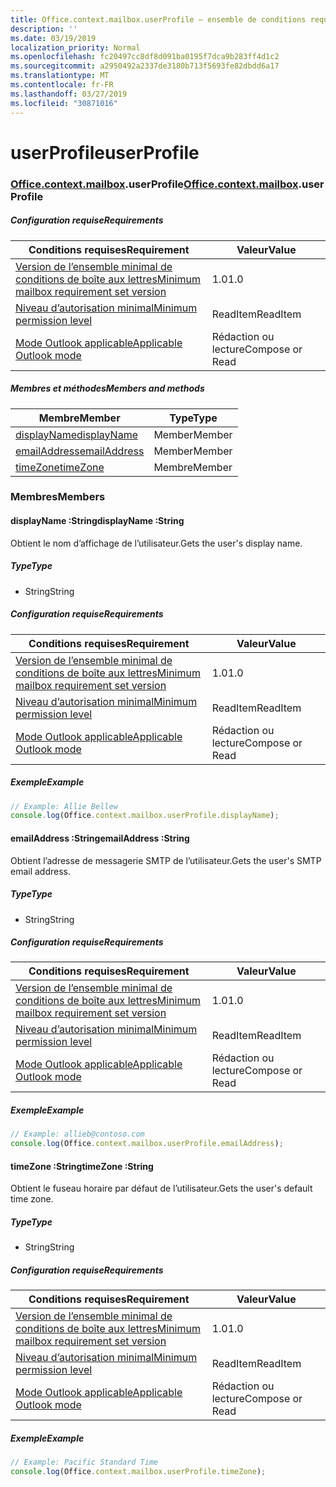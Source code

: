 ```yaml
---
title: Office.context.mailbox.userProfile – ensemble de conditions requises 1.5
description: ''
ms.date: 03/19/2019
localization_priority: Normal
ms.openlocfilehash: fc20497cc8df8d091ba0195f7dca9b283ff4d1c2
ms.sourcegitcommit: a2950492a2337de3180b713f5693fe82dbdd6a17
ms.translationtype: MT
ms.contentlocale: fr-FR
ms.lasthandoff: 03/27/2019
ms.locfileid: "30871016"
---
```

# <a name="userprofile"></a><span data-ttu-id="b24dd-102">userProfile</span><span class="sxs-lookup"><span data-stu-id="b24dd-102">userProfile</span></span>

### <a name="officeofficemdcontextofficecontextmdmailboxofficecontextmailboxmduserprofile"></a><span data-ttu-id="b24dd-103">[Office](Office.md)[.context](Office.context.md)[.mailbox](Office.context.mailbox.md).userProfile</span><span class="sxs-lookup"><span data-stu-id="b24dd-103">[Office](Office.md)[.context](Office.context.md)[.mailbox](Office.context.mailbox.md).userProfile</span></span>

##### <a name="requirements"></a><span data-ttu-id="b24dd-104">Configuration requise</span><span class="sxs-lookup"><span data-stu-id="b24dd-104">Requirements</span></span>

|<span data-ttu-id="b24dd-105">Conditions requises</span><span class="sxs-lookup"><span data-stu-id="b24dd-105">Requirement</span></span>| <span data-ttu-id="b24dd-106">Valeur</span><span class="sxs-lookup"><span data-stu-id="b24dd-106">Value</span></span>|
|---|---|
|[<span data-ttu-id="b24dd-107">Version de l’ensemble minimal de conditions de boîte aux lettres</span><span class="sxs-lookup"><span data-stu-id="b24dd-107">Minimum mailbox requirement set version</span></span>](/office/dev/add-ins/reference/requirement-sets/outlook-api-requirement-sets)| <span data-ttu-id="b24dd-108">1.0</span><span class="sxs-lookup"><span data-stu-id="b24dd-108">1.0</span></span>|
|[<span data-ttu-id="b24dd-109">Niveau d’autorisation minimal</span><span class="sxs-lookup"><span data-stu-id="b24dd-109">Minimum permission level</span></span>](/outlook/add-ins/understanding-outlook-add-in-permissions)| <span data-ttu-id="b24dd-110">ReadItem</span><span class="sxs-lookup"><span data-stu-id="b24dd-110">ReadItem</span></span>|
|[<span data-ttu-id="b24dd-111">Mode Outlook applicable</span><span class="sxs-lookup"><span data-stu-id="b24dd-111">Applicable Outlook mode</span></span>](/outlook/add-ins/#extension-points)| <span data-ttu-id="b24dd-112">Rédaction ou lecture</span><span class="sxs-lookup"><span data-stu-id="b24dd-112">Compose or Read</span></span>|

##### <a name="members-and-methods"></a><span data-ttu-id="b24dd-113">Membres et méthodes</span><span class="sxs-lookup"><span data-stu-id="b24dd-113">Members and methods</span></span>

| <span data-ttu-id="b24dd-114">Membre</span><span class="sxs-lookup"><span data-stu-id="b24dd-114">Member</span></span> | <span data-ttu-id="b24dd-115">Type</span><span class="sxs-lookup"><span data-stu-id="b24dd-115">Type</span></span> |
|--------|------|
| [<span data-ttu-id="b24dd-116">displayName</span><span class="sxs-lookup"><span data-stu-id="b24dd-116">displayName</span></span>](#displayname-string) | <span data-ttu-id="b24dd-117">Member</span><span class="sxs-lookup"><span data-stu-id="b24dd-117">Member</span></span> |
| [<span data-ttu-id="b24dd-118">emailAddress</span><span class="sxs-lookup"><span data-stu-id="b24dd-118">emailAddress</span></span>](#emailaddress-string) | <span data-ttu-id="b24dd-119">Member</span><span class="sxs-lookup"><span data-stu-id="b24dd-119">Member</span></span> |
| [<span data-ttu-id="b24dd-120">timeZone</span><span class="sxs-lookup"><span data-stu-id="b24dd-120">timeZone</span></span>](#timezone-string) | <span data-ttu-id="b24dd-121">Membre</span><span class="sxs-lookup"><span data-stu-id="b24dd-121">Member</span></span> |

### <a name="members"></a><span data-ttu-id="b24dd-122">Membres</span><span class="sxs-lookup"><span data-stu-id="b24dd-122">Members</span></span>

####  <a name="displayname-string"></a><span data-ttu-id="b24dd-123">displayName :String</span><span class="sxs-lookup"><span data-stu-id="b24dd-123">displayName :String</span></span>

<span data-ttu-id="b24dd-124">Obtient le nom d’affichage de l’utilisateur.</span><span class="sxs-lookup"><span data-stu-id="b24dd-124">Gets the user's display name.</span></span>

##### <a name="type"></a><span data-ttu-id="b24dd-125">Type</span><span class="sxs-lookup"><span data-stu-id="b24dd-125">Type</span></span>

*   <span data-ttu-id="b24dd-126">String</span><span class="sxs-lookup"><span data-stu-id="b24dd-126">String</span></span>

##### <a name="requirements"></a><span data-ttu-id="b24dd-127">Configuration requise</span><span class="sxs-lookup"><span data-stu-id="b24dd-127">Requirements</span></span>

|<span data-ttu-id="b24dd-128">Conditions requises</span><span class="sxs-lookup"><span data-stu-id="b24dd-128">Requirement</span></span>| <span data-ttu-id="b24dd-129">Valeur</span><span class="sxs-lookup"><span data-stu-id="b24dd-129">Value</span></span>|
|---|---|
|[<span data-ttu-id="b24dd-130">Version de l’ensemble minimal de conditions de boîte aux lettres</span><span class="sxs-lookup"><span data-stu-id="b24dd-130">Minimum mailbox requirement set version</span></span>](/office/dev/add-ins/reference/requirement-sets/outlook-api-requirement-sets)| <span data-ttu-id="b24dd-131">1.0</span><span class="sxs-lookup"><span data-stu-id="b24dd-131">1.0</span></span>|
|[<span data-ttu-id="b24dd-132">Niveau d’autorisation minimal</span><span class="sxs-lookup"><span data-stu-id="b24dd-132">Minimum permission level</span></span>](/outlook/add-ins/understanding-outlook-add-in-permissions)| <span data-ttu-id="b24dd-133">ReadItem</span><span class="sxs-lookup"><span data-stu-id="b24dd-133">ReadItem</span></span>|
|[<span data-ttu-id="b24dd-134">Mode Outlook applicable</span><span class="sxs-lookup"><span data-stu-id="b24dd-134">Applicable Outlook mode</span></span>](/outlook/add-ins/#extension-points)| <span data-ttu-id="b24dd-135">Rédaction ou lecture</span><span class="sxs-lookup"><span data-stu-id="b24dd-135">Compose or Read</span></span>|

##### <a name="example"></a><span data-ttu-id="b24dd-136">Exemple</span><span class="sxs-lookup"><span data-stu-id="b24dd-136">Example</span></span>

```javascript
// Example: Allie Bellew
console.log(Office.context.mailbox.userProfile.displayName);
```

####  <a name="emailaddress-string"></a><span data-ttu-id="b24dd-137">emailAddress :String</span><span class="sxs-lookup"><span data-stu-id="b24dd-137">emailAddress :String</span></span>

<span data-ttu-id="b24dd-138">Obtient l’adresse de messagerie SMTP de l’utilisateur.</span><span class="sxs-lookup"><span data-stu-id="b24dd-138">Gets the user's SMTP email address.</span></span>

##### <a name="type"></a><span data-ttu-id="b24dd-139">Type</span><span class="sxs-lookup"><span data-stu-id="b24dd-139">Type</span></span>

*   <span data-ttu-id="b24dd-140">String</span><span class="sxs-lookup"><span data-stu-id="b24dd-140">String</span></span>

##### <a name="requirements"></a><span data-ttu-id="b24dd-141">Configuration requise</span><span class="sxs-lookup"><span data-stu-id="b24dd-141">Requirements</span></span>

|<span data-ttu-id="b24dd-142">Conditions requises</span><span class="sxs-lookup"><span data-stu-id="b24dd-142">Requirement</span></span>| <span data-ttu-id="b24dd-143">Valeur</span><span class="sxs-lookup"><span data-stu-id="b24dd-143">Value</span></span>|
|---|---|
|[<span data-ttu-id="b24dd-144">Version de l’ensemble minimal de conditions de boîte aux lettres</span><span class="sxs-lookup"><span data-stu-id="b24dd-144">Minimum mailbox requirement set version</span></span>](/office/dev/add-ins/reference/requirement-sets/outlook-api-requirement-sets)| <span data-ttu-id="b24dd-145">1.0</span><span class="sxs-lookup"><span data-stu-id="b24dd-145">1.0</span></span>|
|[<span data-ttu-id="b24dd-146">Niveau d’autorisation minimal</span><span class="sxs-lookup"><span data-stu-id="b24dd-146">Minimum permission level</span></span>](/outlook/add-ins/understanding-outlook-add-in-permissions)| <span data-ttu-id="b24dd-147">ReadItem</span><span class="sxs-lookup"><span data-stu-id="b24dd-147">ReadItem</span></span>|
|[<span data-ttu-id="b24dd-148">Mode Outlook applicable</span><span class="sxs-lookup"><span data-stu-id="b24dd-148">Applicable Outlook mode</span></span>](/outlook/add-ins/#extension-points)| <span data-ttu-id="b24dd-149">Rédaction ou lecture</span><span class="sxs-lookup"><span data-stu-id="b24dd-149">Compose or Read</span></span>|

##### <a name="example"></a><span data-ttu-id="b24dd-150">Exemple</span><span class="sxs-lookup"><span data-stu-id="b24dd-150">Example</span></span>

```javascript
// Example: allieb@contoso.com
console.log(Office.context.mailbox.userProfile.emailAddress);
```

####  <a name="timezone-string"></a><span data-ttu-id="b24dd-151">timeZone :String</span><span class="sxs-lookup"><span data-stu-id="b24dd-151">timeZone :String</span></span>

<span data-ttu-id="b24dd-152">Obtient le fuseau horaire par défaut de l’utilisateur.</span><span class="sxs-lookup"><span data-stu-id="b24dd-152">Gets the user's default time zone.</span></span>

##### <a name="type"></a><span data-ttu-id="b24dd-153">Type</span><span class="sxs-lookup"><span data-stu-id="b24dd-153">Type</span></span>

*   <span data-ttu-id="b24dd-154">String</span><span class="sxs-lookup"><span data-stu-id="b24dd-154">String</span></span>

##### <a name="requirements"></a><span data-ttu-id="b24dd-155">Configuration requise</span><span class="sxs-lookup"><span data-stu-id="b24dd-155">Requirements</span></span>

|<span data-ttu-id="b24dd-156">Conditions requises</span><span class="sxs-lookup"><span data-stu-id="b24dd-156">Requirement</span></span>| <span data-ttu-id="b24dd-157">Valeur</span><span class="sxs-lookup"><span data-stu-id="b24dd-157">Value</span></span>|
|---|---|
|[<span data-ttu-id="b24dd-158">Version de l’ensemble minimal de conditions de boîte aux lettres</span><span class="sxs-lookup"><span data-stu-id="b24dd-158">Minimum mailbox requirement set version</span></span>](/office/dev/add-ins/reference/requirement-sets/outlook-api-requirement-sets)| <span data-ttu-id="b24dd-159">1.0</span><span class="sxs-lookup"><span data-stu-id="b24dd-159">1.0</span></span>|
|[<span data-ttu-id="b24dd-160">Niveau d’autorisation minimal</span><span class="sxs-lookup"><span data-stu-id="b24dd-160">Minimum permission level</span></span>](/outlook/add-ins/understanding-outlook-add-in-permissions)| <span data-ttu-id="b24dd-161">ReadItem</span><span class="sxs-lookup"><span data-stu-id="b24dd-161">ReadItem</span></span>|
|[<span data-ttu-id="b24dd-162">Mode Outlook applicable</span><span class="sxs-lookup"><span data-stu-id="b24dd-162">Applicable Outlook mode</span></span>](/outlook/add-ins/#extension-points)| <span data-ttu-id="b24dd-163">Rédaction ou lecture</span><span class="sxs-lookup"><span data-stu-id="b24dd-163">Compose or Read</span></span>|

##### <a name="example"></a><span data-ttu-id="b24dd-164">Exemple</span><span class="sxs-lookup"><span data-stu-id="b24dd-164">Example</span></span>

```javascript
// Example: Pacific Standard Time
console.log(Office.context.mailbox.userProfile.timeZone);
```
